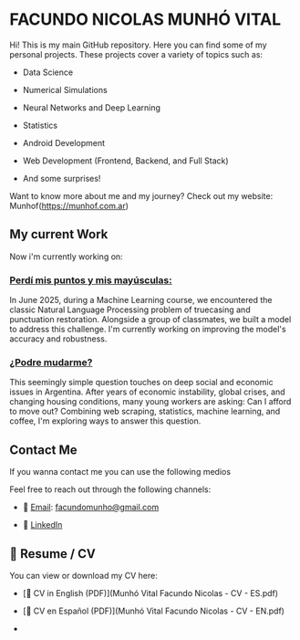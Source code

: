 # FACUNDO NICOLAS MUNHÓ VITAL

Hi! This is my main GitHub repository. Here you can find some of my personal projects. These projects cover a variety of topics such as:

+ Data Science

+ Numerical Simulations

+ Neural Networks and Deep Learning

+ Statistics

+ Android Development

+ Web Development (Frontend, Backend, and Full Stack)

+ And some surprises!

Want to know more about me and my journey? Check out my website: Munhof(https://munhof.com.ar)

## My current Work

Now i'm currently working on:

### [Perdí mis puntos y mis mayúsculas: ](https://github.com/munhof/perdi-mis-mayusculas-y-mi-puntos)

In June 2025, during a Machine Learning course, we encountered the classic Natural Language Processing problem of truecasing and punctuation restoration. Alongside a group of classmates, we built a model to address this challenge. I'm currently working on improving the model's accuracy and robustness.

### [¿Podre mudarme?](https://github.com/munhof/podre_mudarme)

This seemingly simple question touches on deep social and economic issues in Argentina. After years of economic instability, global crises, and changing housing conditions, many young workers are asking: Can I afford to move out?
Combining web scraping, statistics, machine learning, and coffee, I'm exploring ways to answer this question.

## Contact Me

If you wanna contact me you can use the following medios


Feel free to reach out through the following channels:

+ 📧 [Email]( facundomunho@gmail.com): facundomunho@gmail.com

+ 💼 [LinkedIn](https://www.linkedin.com/in/facundomunho/)


## 📄 Resume / CV

You can view or download my CV here:

- [📄 CV in English (PDF)](Munhó Vital Facundo Nicolas - CV - ES.pdf)  
- [📄 CV en Español (PDF)](Munhó Vital Facundo Nicolas - CV - EN.pdf)

-  
